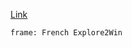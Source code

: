 [Link](https://explore-to-win-s-school.teachable.com/courses/enrolled/2647884)

```custom-frames
frame: French Explore2Win
```




